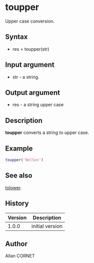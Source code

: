 

# toupper

Upper case conversion.

## Syntax

- res = toupper(str)

## Input argument

 - str - a string.

## Output argument

 - res - a string upper case

## Description

<b>toupper</b> converts a string to upper case.

## Example

```matlab
toupper('NelSon')
```

## See also

[tolower](tolower.md).
## History

|Version|Description|
|------|------|
|1.0.0|initial version|


## Author

Allan CORNET



